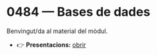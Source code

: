 # 0484 — Bases de dades

Benvingut/da al material del mòdul.

- 👉 **Presentacions:** [obrir](https://jpardo20.github.io/0484-bases-de-dades-23/presentacions/)
